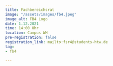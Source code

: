 ```yaml
---
title: Fachbereichsrat
image: "/assets/images/fb4.jpeg"
image_alt: FB4 Logo
date: 1.12.2021
time: 14:00 Uhr
location: Campus WH
pre-registration: false
registration_link: mailto:fsr4@students-htw.de
tag:
- fb4

---
```

